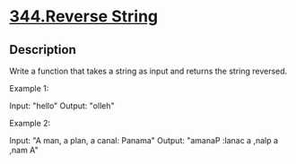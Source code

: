 # [344.Reverse String](https://leetcode.com/problems/reverse-string/)
        
## Description
        
Write a function that takes a string as input and returns the string reversed.

Example 1:



Input: &quot;hello&quot;
Output: &quot;olleh&quot;



Example 2:


Input: &quot;A man, a plan, a canal: Panama&quot;
Output: &quot;amanaP :lanac a ,nalp a ,nam A&quot;



